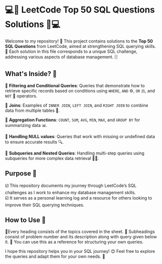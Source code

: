 # 💻🧠 LeetCode Top 50 SQL Questions Solutions 🧠💻

Welcome to my repository! 🎉 This project contains solutions to the **Top 50 SQL Questions** from LeetCode, aimed at strengthening SQL querying skills. 💪 Each solution in this file corresponds to a unique SQL challenge, addressing various aspects of database management. 🗄️

## What's Inside? 📂

📝 **Filtering and Conditional Queries**: Queries that demonstrate how to retrieve specific records based on conditions using `WHERE`, `AND` ⚙️, `OR` ⚖️, and `NOT` 🚫 operators.

🔗 **Joins**: Examples of `INNER JOIN`, `LEFT JOIN`, and `RIGHT JOIN` to combine data from multiple tables 🤝.

🔢 **Aggregation Functions**: `COUNT`, `SUM`, `AVG`, `MIN`, `MAX`, and `GROUP BY` for summarizing data 📊.

🚫 **Handling NULL values**: Queries that work with missing or undefined data to ensure accurate results 🔍.

🧩 **Subqueries and Nested Queries**: Handling multi-step queries using subqueries for more complex data retrieval 🕵️‍♂️.

## Purpose 🎯

☑️ This repository documents my journey through LeetCode’s SQL challenges as I work to enhance my database management skills.  
☑️ It serves as a personal learning log and a resource for others looking to improve their SQL querying techniques.

## How to Use 📑

📂Every heading consists of the topics covered in the sheet.
📂 Subheadings consist of problem number and its description along with query given below it.
🎯 You can use this as a reference for structuring your own queries.  


I hope this repository helps you in your SQL journey! 😊 Feel free to explore the queries and adapt them for your own needs. 🚀

